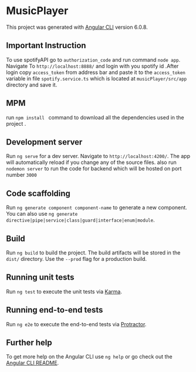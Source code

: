 # MusicPlayer

This project was generated with [Angular CLI](https://github.com/angular/angular-cli) version 6.0.8.

## Important Instruction
To use spotifyAPI go to `authorization_code` and run command `node app`. Navigate To `http://localhost:8888/` and login with you spotify id 
.After login copy `access_token` from address bar and paste it to the `access_token` variable in file `spotify.service.ts` which is located at `musicPlayer/src/app` directory and save it.  

## MPM
run `npm install ` command to download all the dependencies used in the project .

## Development server

Run `ng serve` for a dev server. Navigate to `http://localhost:4200/`. The app will automatically reload if you change any of the source files.
also run `nodemon server` to run the code for backend which will be hosted on port number `3000`
## Code scaffolding

Run `ng generate component component-name` to generate a new component. You can also use `ng generate directive|pipe|service|class|guard|interface|enum|module`.

## Build

Run `ng build` to build the project. The build artifacts will be stored in the `dist/` directory. Use the `--prod` flag for a production build.

## Running unit tests

Run `ng test` to execute the unit tests via [Karma](https://karma-runner.github.io).

## Running end-to-end tests

Run `ng e2e` to execute the end-to-end tests via [Protractor](http://www.protractortest.org/).

## Further help

To get more help on the Angular CLI use `ng help` or go check out the [Angular CLI README](https://github.com/angular/angular-cli/blob/master/README.md).
